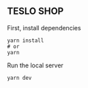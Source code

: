 
## TESLO SHOP

First, install dependencies

```
yarn install
# or
yarn
```

Run the local server

```
yarn dev

```
